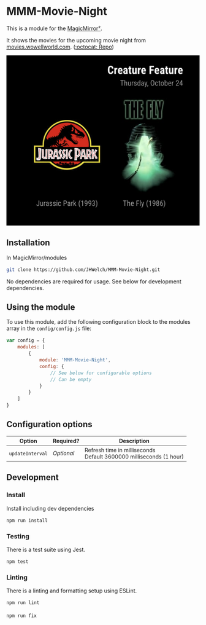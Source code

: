 # MMM-Movie-Night

This is a module for the [MagicMirror²](https://github.com/MichMich/MagicMirror/).

It shows the movies for the upcoming movie night from [movies.wowellworld.com](https://movies.wowellworld.com/). ([:octocat: Repo](https://github.com/JHWelch/movies.wowellworld.com))

![Screenshot of the application in use.](/images/screenshot.png?raw=true "Screenshot")

## Installation

In MagicMirror/modules
```sh
git clone https://github.com/JHWelch/MMM-Movie-Night.git
```

No dependencies are required for usage. See below for development dependencies.

## Using the module

To use this module, add the following configuration block to the modules array in the `config/config.js` file:
```js
var config = {
    modules: [
        {
            module: 'MMM-Movie-Night',
            config: {
                // See below for configurable options
                // Can be empty
            }
        }
    ]
}
```

## Configuration options

| Option           | Required?  | Description                                                            |
| ---------------- | ---------- | ---------------------------------------------------------------------- |
| `updateInterval` | *Optional* | Refresh time in milliseconds <br>Default 3600000 milliseconds (1 hour) |


## Development

### Install

Install including dev dependencies

```sh
npm run install
```

### Testing

There is a test suite using Jest.

```sh
npm test
```

### Linting

There is a linting and formatting setup using ESLint.

```sh
npm run lint

npm run fix
```
